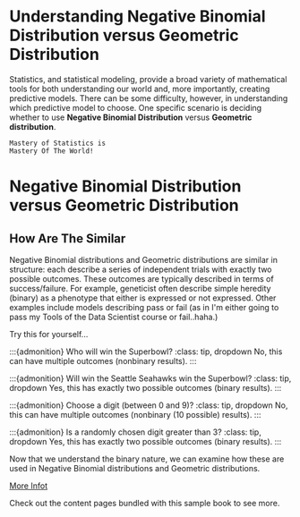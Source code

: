 # Understanding Negative Binomial Distribution versus Geometric Distribution

Statistics, and statistical modeling, provide a broad variety of mathematical tools for both understanding our world and, more importantly, creating predictive models. There can be some difficulty, however, in understanding which predictive model to choose.  One specific scenario is deciding whether to use **Negative Binomial Distribution** versus **Geometric distribution**.

```{margin} Did you know?
Mastery of Statistics is 
Mastery Of The World!
```

# Negative Binomial Distribution versus Geometric Distribution
## How Are The Similar

Negative Binomial distributions and Geometric distributions are similar in structure: each describe a series of independent trials with exactly two possible outcomes.  These outcomes are typically described in terms of success/failure.  For example, geneticist often describe simple heredity (binary) as a phenotype that either is expressed or not expressed.  Other examples include models describing pass or fail (as in I'm either going to pass my Tools of the Data Scientist course or fail..haha.)

Try this for yourself...

:::{admonition} Who will win the Superbowl?
:class: tip, dropdown
No, this can have multiple outcomes (nonbinary results).
:::



:::{admonition} Will win the Seattle Seahawks win the Superbowl?
:class: tip, dropdown
Yes, this has exactly two possible outcomes (binary results).
:::



:::{admonition} Choose a digit (between 0 and 9)?
:class: tip, dropdown
No, this can have multiple outcomes (nonbinary (10 possible) results).
:::



:::{admonition} Is a randomly chosen digit greater than 3?
:class: tip, dropdown
Yes, this has exactly two possible outcomes (binary results).
:::


Now that we understand the binary nature, we can examine how these are used in Negative Binomial distributions and Geometric distributions.





[More Infot](https://https://stats.libretexts.org/Courses/Saint_Mary's_College_Notre_Dame/MATH_345__-_Probability_(Kuter)/3%3A_Discrete_Random_Variables/3.4%3A_Hypergeometric_Geometric_and_Negative_Binomial_Distributions)


Check out the content pages bundled with this sample book to see more.

```{tableofcontents}
```
